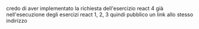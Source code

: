 credo di aver implementato la richiesta dell'esercizio react 4 già nell'esecuzione degli esercizi react 1, 2, 3
quindi pubblico un link allo stesso indirizzo
